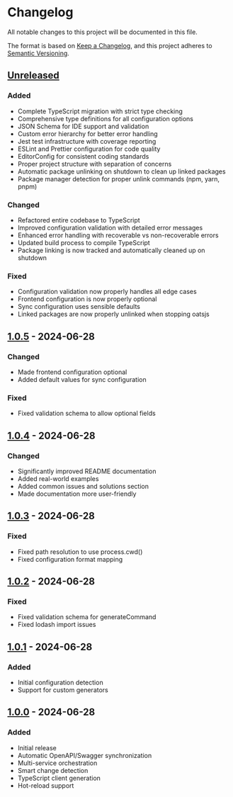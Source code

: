 # Changelog

All notable changes to this project will be documented in this file.

The format is based on [Keep a Changelog](https://keepachangelog.com/en/1.0.0/),
and this project adheres to [Semantic Versioning](https://semver.org/spec/v2.0.0.html).

## [Unreleased]

### Added
- Complete TypeScript migration with strict type checking
- Comprehensive type definitions for all configuration options
- JSON Schema for IDE support and validation
- Custom error hierarchy for better error handling
- Jest test infrastructure with coverage reporting
- ESLint and Prettier configuration for code quality
- EditorConfig for consistent coding standards
- Proper project structure with separation of concerns
- Automatic package unlinking on shutdown to clean up linked packages
- Package manager detection for proper unlink commands (npm, yarn, pnpm)

### Changed
- Refactored entire codebase to TypeScript
- Improved configuration validation with detailed error messages
- Enhanced error handling with recoverable vs non-recoverable errors
- Updated build process to compile TypeScript
- Package linking is now tracked and automatically cleaned up on shutdown

### Fixed
- Configuration validation now properly handles all edge cases
- Frontend configuration is now properly optional
- Sync configuration uses sensible defaults
- Linked packages are now properly unlinked when stopping oatsjs

## [1.0.5] - 2024-06-28

### Changed
- Made frontend configuration optional
- Added default values for sync configuration

### Fixed
- Fixed validation schema to allow optional fields

## [1.0.4] - 2024-06-28

### Changed
- Significantly improved README documentation
- Added real-world examples
- Added common issues and solutions section
- Made documentation more user-friendly

## [1.0.3] - 2024-06-28

### Fixed
- Fixed path resolution to use process.cwd()
- Fixed configuration format mapping

## [1.0.2] - 2024-06-28

### Fixed
- Fixed validation schema for generateCommand
- Fixed lodash import issues

## [1.0.1] - 2024-06-28

### Added
- Initial configuration detection
- Support for custom generators

## [1.0.0] - 2024-06-28

### Added
- Initial release
- Automatic OpenAPI/Swagger synchronization
- Multi-service orchestration
- Smart change detection
- TypeScript client generation
- Hot-reload support

[Unreleased]: https://github.com/shekhardtu/oatsjs/compare/v1.0.5...HEAD
[1.0.5]: https://github.com/shekhardtu/oatsjs/compare/v1.0.4...v1.0.5
[1.0.4]: https://github.com/shekhardtu/oatsjs/compare/v1.0.3...v1.0.4
[1.0.3]: https://github.com/shekhardtu/oatsjs/compare/v1.0.2...v1.0.3
[1.0.2]: https://github.com/shekhardtu/oatsjs/compare/v1.0.1...v1.0.2
[1.0.1]: https://github.com/shekhardtu/oatsjs/compare/v1.0.0...v1.0.1
[1.0.0]: https://github.com/shekhardtu/oatsjs/releases/tag/v1.0.0
